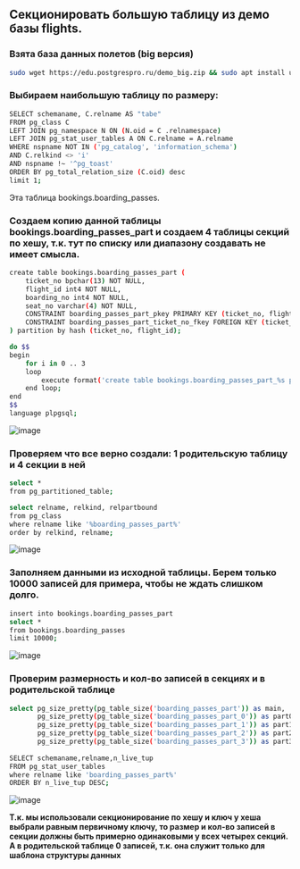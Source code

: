 ## Секционировать большую таблицу из демо базы flights.
### Взята база данных полетов (big версия) 
```Bash
sudo wget https://edu.postgrespro.ru/demo_big.zip && sudo apt install unzip && unzip demo_big.zip && sudo -u postgres psql -d postgres -p 5432 -f /home/mihi/demo_big.sql -c 'alter database demo set search_path to bookings'
```
### Выбираем наибольшую таблицу по размеру:
```Bash
SELECT schemaname, C.relname AS "tabe"
FROM pg_class C
LEFT JOIN pg_namespace N ON (N.oid = C .relnamespace)
LEFT JOIN pg_stat_user_tables A ON C.relname = A.relname
WHERE nspname NOT IN ('pg_catalog', 'information_schema')
AND C.relkind <> 'i'
AND nspname !~ '^pg_toast'
ORDER BY pg_total_relation_size (C.oid) desc
limit 1;
```
Эта таблица bookings.boarding_passes. 

### Создаем копию данной таблицы bookings.boarding_passes_part и создаем 4 таблицы секций по хешу, т.к. тут по списку или диапазону создавать не имеет смысла.
```Bash
create table bookings.boarding_passes_part (
	ticket_no bpchar(13) NOT NULL,
	flight_id int4 NOT NULL,
	boarding_no int4 NOT NULL,
	seat_no varchar(4) NOT NULL,
	CONSTRAINT boarding_passes_part_pkey PRIMARY KEY (ticket_no, flight_id),
	CONSTRAINT boarding_passes_part_ticket_no_fkey FOREIGN KEY (ticket_no,flight_id) REFERENCES bookings.ticket_flights(ticket_no,flight_id)
) partition by hash (ticket_no, flight_id);

do $$
begin
	for i in 0 .. 3
	loop
		execute format('create table bookings.boarding_passes_part_%s partition of bookings.boarding_passes_part for values with (modulus 4, remainder %s);', i, i);
	end loop;
end
$$ 
language plpgsql;
```
![image](https://github.com/user-attachments/assets/2babb13f-7a74-4126-9d7e-c424e5fa898b)

### Проверяем что все верно создали: 1 родительскую таблицу и 4 секции в ней
```Bash
select *
from pg_partitioned_table;

select relname, relkind, relpartbound
from pg_class
where relname like '%boarding_passes_part%'
order by relkind, relname;
```
![image](https://github.com/user-attachments/assets/e12f5ced-08d1-4693-a194-f39a4e9bc68e)

### Заполняем данными из исходной таблицы. Берем только 10000 записей для примера, чтобы не ждать слишком долго. 
```Bash
insert into bookings.boarding_passes_part 
select *
from bookings.boarding_passes
limit 10000;
```
![image](https://github.com/user-attachments/assets/e70cab4e-459b-4435-ba7c-99a9c7bab867)

### Проверим размерность и кол-во записей в секциях и в родительской таблице
```Bash
select pg_size_pretty(pg_table_size('boarding_passes_part')) as main, 
       pg_size_pretty(pg_table_size('boarding_passes_part_0')) as part0,
       pg_size_pretty(pg_table_size('boarding_passes_part_1')) as part1,
       pg_size_pretty(pg_table_size('boarding_passes_part_2')) as part2,
       pg_size_pretty(pg_table_size('boarding_passes_part_3')) as part3;
  
SELECT schemaname,relname,n_live_tup
FROM pg_stat_user_tables
where relname like 'boarding_passes_part%'
ORDER BY n_live_tup DESC;     
```
![image](https://github.com/user-attachments/assets/b719b7b8-cced-48f8-9ac8-5cf72dc8f120)


**Т.к. мы использовали секционирование по хешу и ключ у хеша выбрали равным первичному ключу, то размер и кол-во записей в секции должны быть примерно одинаковыми у всех четырех секций. А в родительской таблице 0 записей, т.к. она служит только для шаблона структуры данных**
